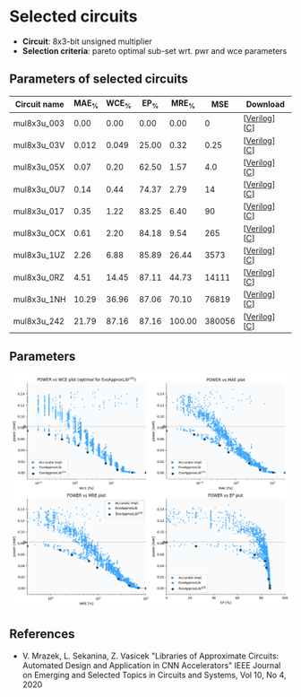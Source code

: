 
Selected circuits
===================
 - **Circuit**: 8x3-bit unsigned multiplier
 - **Selection criteria**: pareto optimal sub-set wrt. pwr and wce parameters

Parameters of selected circuits
----------------------------

| Circuit name | MAE<sub>%</sub> | WCE<sub>%</sub> | EP<sub>%</sub> | MRE<sub>%</sub> | MSE | Download |
| --- |  --- | --- | --- | --- | --- | --- | 
| mul8x3u_003 | 0.00 | 0.00 | 0.00 | 0.00 | 0 |  [[Verilog](mul8x3u_003.v)]  [[C](mul8x3u_003.c)] |
| mul8x3u_03V | 0.012 | 0.049 | 25.00 | 0.32 | 0.25 |  [[Verilog](mul8x3u_03V.v)]  [[C](mul8x3u_03V.c)] |
| mul8x3u_05X | 0.07 | 0.20 | 62.50 | 1.57 | 4.0 |  [[Verilog](mul8x3u_05X.v)]  [[C](mul8x3u_05X.c)] |
| mul8x3u_0U7 | 0.14 | 0.44 | 74.37 | 2.79 | 14 |  [[Verilog](mul8x3u_0U7.v)]  [[C](mul8x3u_0U7.c)] |
| mul8x3u_017 | 0.35 | 1.22 | 83.25 | 6.40 | 90 |  [[Verilog](mul8x3u_017.v)]  [[C](mul8x3u_017.c)] |
| mul8x3u_0CX | 0.61 | 2.20 | 84.18 | 9.54 | 265 |  [[Verilog](mul8x3u_0CX.v)]  [[C](mul8x3u_0CX.c)] |
| mul8x3u_1UZ | 2.26 | 6.88 | 85.89 | 26.44 | 3573 |  [[Verilog](mul8x3u_1UZ.v)]  [[C](mul8x3u_1UZ.c)] |
| mul8x3u_0RZ | 4.51 | 14.45 | 87.11 | 44.73 | 14111 |  [[Verilog](mul8x3u_0RZ.v)]  [[C](mul8x3u_0RZ.c)] |
| mul8x3u_1NH | 10.29 | 36.96 | 87.06 | 70.10 | 76819 |  [[Verilog](mul8x3u_1NH.v)]  [[C](mul8x3u_1NH.c)] |
| mul8x3u_242 | 21.79 | 87.16 | 87.16 | 100.00 | 380056 |  [[Verilog](mul8x3u_242.v)]  [[C](mul8x3u_242.c)] |
    
Parameters
--------------
![Parameters figure](fig.png)

References
--------------
   - V. Mrazek, L. Sekanina, Z. Vasicek "Libraries of Approximate Circuits: Automated Design and Application in CNN Accelerators" IEEE Journal on Emerging and Selected Topics in Circuits and Systems, Vol 10, No 4, 2020

             